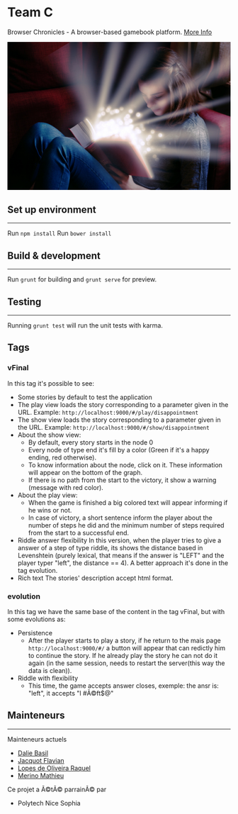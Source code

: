 # Team C

Browser Chronicles - A browser-based gamebook platform. [More Info](https://d1b10bmlvqabco.cloudfront.net/attach/iok9b721bcu3i/ijibz99cthmum/ip34gelvqiuo/Track.pdf)

![alt tag](app/images/books.jpg?raw=true "Chronicles")


## Set up environment ##
------------------------

Run `npm install`
Run `bower install`

## Build & development ##
--------------------------

Run `grunt` for building and `grunt serve` for preview.

## Testing ##
--------------

Running `grunt test` will run the unit tests with karma.


## Tags ##

### vFinal ###

In this tag it's possible to see:

* Some stories by default to test the application
* The play view loads the story corresponding to a parameter given in the URL. Example: `http://localhost:9000/#/play/disappointment`
* The show view loads the story corresponding to a parameter given in the URL. Example: `http://localhost:9000/#/show/disappointment`
* About the show view:
   * By default, every story starts in the node 0
   * Every node of type end it's fill by a color (Green if it's a happy ending, red otherwise).
   * To know information about the node, click on it. These information will appear on the bottom of the graph.
   * If there is no path from the start to the victory, it show a warning (message with red color).
* About the play view:
   * When the game is finished a big colored text will appear informing if he wins or not.
   * In case of victory, a short sentence inform the player about the number of steps he did and the minimum number of steps required from the start to a successful end.
* Riddle answer flexibility
  In this version, when the player tries to give a answer of a step of type riddle, its shows the distance based in Levenshtein (purely lexical, that means if the answer is "LEFT" and the player typer "left", the distance == 4). A better approach it's done in the tag evolution.
* Rich text
  The stories' description accept html format.



### evolution ###

In this tag we have the same base of the content in the tag vFinal, but with some evolutions as:

* Persistence
   * After the player starts to play a story, if he return to the mais page `http://localhost:9000/#/` a button will appear that can redictly him to continue the story. If he already play the story he can not do it again (in the same session, needs to restart the server(this way the data is clean)).
* Riddle with flexibility
   * This time, the game accepts answer closes, exemple: the ansr is: "left", it accepts "l  #Ã©ft$@"

## Mainteneurs ##
------------------

Mainteneurs actuels

* [Dalie Basil](mailto:dalie.basil@gmail.com)
* [Jacquot Flavian](mailto:flavian.jacquot@gmail.com)
* [Lopes de Oliveira Raquel](mailto:oliveira.raquel.lopes@gmail.com)
* [Merino Mathieu](mailto:mathieu.merino@outlook.com)

Ce projet a Ã©tÃ© parrainÃ© par

* Polytech Nice Sophia
